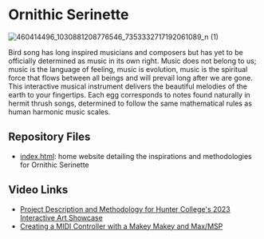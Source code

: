 # Ornithic Serinette
![460414496_1030881208776546_7353332717192061089_n (1)](https://github.com/user-attachments/assets/d458fb8e-c405-4bfd-a480-81039c057062)


Bird song has long inspired musicians and composers but has yet to be officially determined as music in its own right. Music does not belong to us; music is the language of feeling, music is evolution, music is the spiritual force that flows between all beings and will prevail long after we are gone. This interactive musical instrument delivers the beautiful melodies of the earth to your fingertips. Each egg corresponds to notes found naturally in hermit thrush songs, determined to follow the same mathematical rules as human harmonic music scales. 

## Repository Files
* [index.html](#index.html): home website detailing the inspirations and methodologies for Ornithic Serinette

## Video Links
* [Project Description and Methodology for Hunter College's 2023 Interactive Art Showcase](https://www.youtube.com/watch?v=OJyXxFOB6Xk&t=82s)
* [Creating a MIDI Controller with a Makey Makey and Max/MSP](https://www.youtube.com/watch?v=3Js1W9mVM0I&t=934s)
